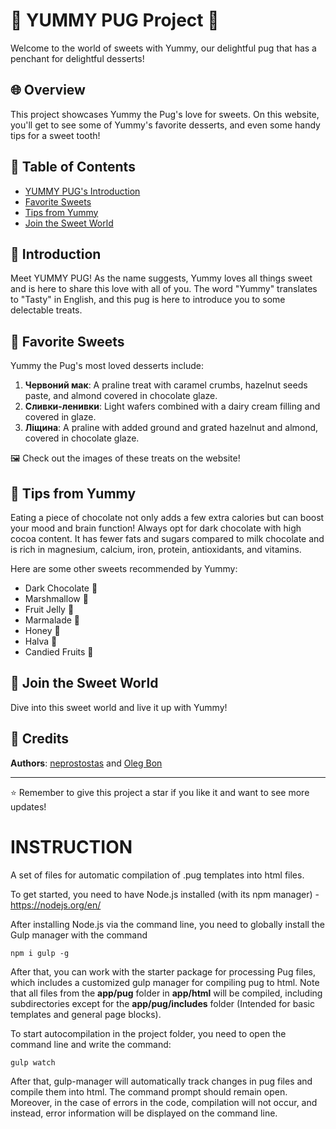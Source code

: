 # 🍰 YUMMY PUG Project 🐶

Welcome to the world of sweets with Yummy, our delightful pug that has a penchant for delightful desserts!

## 🌐 Overview

This project showcases Yummy the Pug's love for sweets. On this website, you'll get to see some of Yummy's favorite desserts, and even some handy tips for a sweet tooth!

## 📌 Table of Contents

- [YUMMY PUG's Introduction](#introduction)
- [Favorite Sweets](#favorite-sweets)
- [Tips from Yummy](#tips-from-yummy)
- [Join the Sweet World](#join-the-sweet-world)

## 🍩 Introduction

Meet YUMMY PUG! As the name suggests, Yummy loves all things sweet and is here to share this love with all of you. The word "Yummy" translates to "Tasty" in English, and this pug is here to introduce you to some delectable treats.

## 🍪 Favorite Sweets

Yummy the Pug's most loved desserts include:

1. **Червоний мак**: A praline treat with caramel crumbs, hazelnut seeds paste, and almond covered in chocolate glaze.
2. **Сливки-ленивки**: Light wafers combined with a dairy cream filling and covered in glaze.
3. **Ліщина**: A praline with added ground and grated hazelnut and almond, covered in chocolate glaze.

🖼️ Check out the images of these treats on the website!

## 🍫 Tips from Yummy

Eating a piece of chocolate not only adds a few extra calories but can boost your mood and brain function! Always opt for dark chocolate with high cocoa content. It has fewer fats and sugars compared to milk chocolate and is rich in magnesium, calcium, iron, protein, antioxidants, and vitamins.

Here are some other sweets recommended by Yummy:

- Dark Chocolate 🍫
- Marshmallow 🍥
- Fruit Jelly 🍇
- Marmalade 🍊
- Honey 🍯
- Halva 🥜
- Candied Fruits 🍬

## 💌 Join the Sweet World

Dive into this sweet world and live it up with Yummy!

## 👥 Credits

**Authors**: [neprostostas](#) and [Oleg Bon](https://github.com/OlegBon)

---

⭐️ Remember to give this project a star if you like it and want to see more updates!

# INSTRUCTION

A set of files for automatic compilation of .pug templates into html files.

To get started, you need to have Node.js installed (with its npm manager) - https://nodejs.org/en/

After installing Node.js via the command line, you need to globally install the Gulp manager with the command

```
npm i gulp -g
```

After that, you can work with the starter package for processing Pug files, which includes a customized gulp manager for compiling pug to html. Note that all files from the <b>app/pug</b> folder in <b>app/html</b> will be compiled, including subdirectories except for the <b>app/pug/includes</b> folder
(Intended for basic templates and general page blocks).

To start autocompilation in the project folder, you need to open the command line and write the command:<br>

```
gulp watch
```

After that, gulp-manager will automatically track changes in pug files and compile them into html. The command prompt should remain open. Moreover, in the case of errors in the code, compilation will not occur, and instead, error information will be displayed on the command line.
